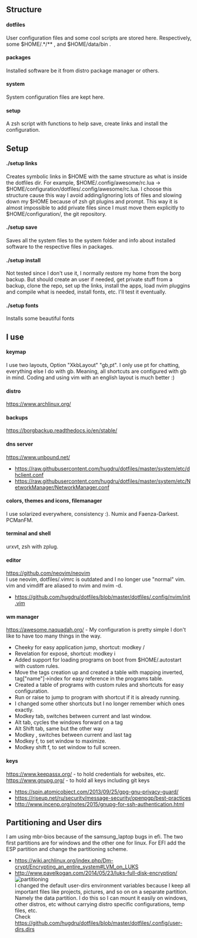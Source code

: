 ## Structure ##
#### dotfiles ####
User configuration files and some cool scripts are stored here. Respectively, some $HOME/.\*/\*\* , and $HOME/data/bin .

#### packages ####
Installed software be it from distro package manager or others.

#### system ####
System configuration files are kept here.

#### setup ####
A zsh script with functions to help save, create links and install the configuration.

## Setup ##
#### ./setup links ####
Creates symbolic links in $HOME with the same structure as what is inside the dotfiles dir. For example, $HOME/.config/awesome/rc.lua -> $HOME/configuration/dotfiles/.config/awesome/rc.lua.
I choose this structure cause this way I avoid adding/ignoring lots of files and slowing down my $HOME because of zsh git plugins and prompt.
This way it is almost impossible to add private files since I must move them explicitly to $HOME/configuration/, the git repository.
#### ./setup save ####
Saves all the system files to the system folder and info about installed software to the respective files in packages.
#### ./setup install ####
Not tested since I don't use it, I normally restore my home from the borg backup.
But should create an user if needed, get private stuff from a backup, clone the repo, set up the links,
install the apps, load nvim pluggins and compile what is needed, install fonts, etc. I'll test it eventually.
#### ./setup fonts ####
Installs some beautiful fonts

## I use ##
#### keymap ####
I use two layouts, Option "XkbLayout" "gb,pt". I only use pt for chatting, everything else I do with gb. Meaning, all shortcuts are configured with gb in mind. Coding and using vim with an english layout is much better :)

#### distro ####
https://www.archlinux.org/

#### backups ####
https://borgbackup.readthedocs.io/en/stable/

#### dns server ####
https://www.unbound.net/
* https://raw.githubusercontent.com/hugdru/dotfiles/master/system/etc/dhclient.conf
* https://raw.githubusercontent.com/hugdru/dotfiles/master/system/etc/NetworkManager/NetworkManager.conf

#### colors, themes and icons, filemanager ####
I use solarized everywhere, consistency :). Numix and Faenza-Darkest. PCManFM.

#### terminal and shell ####
urxvt, zsh with zplug.

#### editor ####
https://github.com/neovim/neovim <br>
I use neovim, dotfiles/.vimrc is outdated and I no longer use "normal" vim. vim and vimdiff are aliased to nvim and nvim -d.
* https://github.com/hugdru/dotfiles/blob/master/dotfiles/.config/nvim/init.vim

#### wm manager ####
https://awesome.naquadah.org/ - My configuration is pretty simple I don't like to have too many things in the way.
  * Cheeky for easy application jump, shortcut: modkey /
  * Revelation for exposé, shortcut: modkey i
  * Added support for loading programs on boot from $HOME/.autostart with custom rules.
  * Move the tags creation up and created a table with mapping inverted, tag["name"]->index for easy reference in the programs table.
  * Created a table of programs with custom rules and shortcuts for easy configuration.
  * Run or raise to jump to program with shortcut if it is already running.
  * I changed some other shortcuts but I no longer remember which ones exactly.
   * Modkey tab, switches between current and last window.
   * Alt tab, cycles the windows forward on a tag
   * Alt Shift tab, same but the other way
   * Modkey \, switches between current and last tag
   * Modkey f, to set window to maximize.
   * Modkey shift f, to set window to full screen.

#### keys ####
https://www.keepassx.org/ - to hold credentials for websites, etc.<br>
https://www.gnupg.org/ - to hold all keys including git keys
* https://spin.atomicobject.com/2013/09/25/gpg-gnu-privacy-guard/
* https://riseup.net/ru/security/message-security/openpgp/best-practices
* http://www.incenp.org/notes/2015/gnupg-for-ssh-authentication.html

## Partitioning and User dirs ##
I am using mbr-bios because of the samsung_laptop bugs in efi. The two first partitions are for windows and the other one for linux.
For EFI add the ESP partition and change the partitioning scheme.
* https://wiki.archlinux.org/index.php/Dm-crypt/Encrypting_an_entire_system#LVM_on_LUKS
* http://www.pavelkogan.com/2014/05/23/luks-full-disk-encryption/
![partitioning](https://github.com/hugdru/dotfiles/blob/master/partitioning.png) <br>
I changed the default user-dirs environment variables because I keep all important files like projects, pictures, and so on on a separate partition. Namely the data partition. I do this so I can mount it easily on windows, other distros, etc without carrying distro specific configurations, temp files, etc. <br>
Check https://github.com/hugdru/dotfiles/blob/master/dotfiles/.config/user-dirs.dirs

